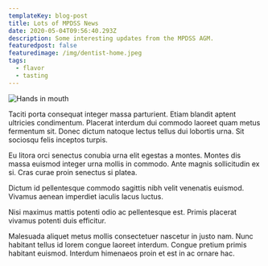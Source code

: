```yaml
---
templateKey: blog-post
title: Lots of MPDSS News
date: 2020-05-04T09:56:40.293Z
description: Some interesting updates from the MPDSS AGM.
featuredpost: false
featuredimage: /img/dentist-home.jpeg
tags:
  - flavor
  - tasting
---
```

![Hands in mouth ](/img/dentist-home.jpeg)

Taciti porta consequat integer massa parturient. Etiam blandit aptent ultricies condimentum. Placerat interdum dui commodo laoreet quam metus fermentum sit. Donec dictum natoque lectus tellus dui lobortis urna. Sit sociosqu felis inceptos turpis.

Eu litora orci senectus conubia urna elit egestas a montes. Montes dis massa euismod integer urna mollis in commodo. Ante magnis sollicitudin ex si. Cras curae proin senectus si platea.

Dictum id pellentesque commodo sagittis nibh velit venenatis euismod. Vivamus aenean imperdiet iaculis lacus luctus.

Nisi maximus mattis potenti odio ac pellentesque est. Primis placerat vivamus potenti duis efficitur.

Malesuada aliquet metus mollis consectetuer nascetur in justo nam. Nunc habitant tellus id lorem congue laoreet interdum. Congue pretium primis habitant euismod. Interdum himenaeos proin et est in ac ornare hac.